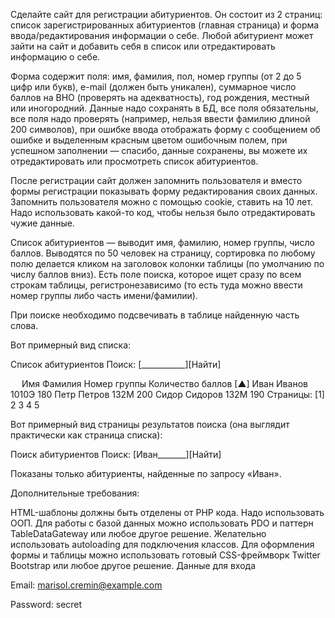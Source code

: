 Сделайте сайт для регистрации абитуриентов. Он состоит из 2 страниц: список зарегистрированных абитуриентов (главная страница) и форма ввода/редактирования информации о себе. Любой абитуриент может зайти на сайт и добавить себя в список или отредактировать информацию о себе.

Форма содержит поля: имя, фамилия, пол, номер группы (от 2 до 5 цифр или букв), e-mail (должен быть уникален), суммарное число баллов на ВНО (проверять на адекватность), год рождения, местный или иногородний. Данные надо сохранять в БД, все поля обязательны, все поля надо проверять (например, нельзя ввести фамилию длиной 200 символов), при ошибке ввода отображать форму с сообщением об ошибке и выделенным красным цветом ошибочным полем, при успешном заполнении — спасибо, данные сохранены, вы можете их отредактировать или просмотреть список абитуриентов.

После регистрации сайт должен запомнить пользователя и вместо формы регистрации показывать форму редактирования своих данных. Запомнить пользователя можно с помощью cookie, ставить на 10 лет. Надо использовать какой-то код, чтобы нельзя было отредактировать чужие данные.

Список абитуриентов — выводит имя, фамилию, номер группы, число баллов. Выводятся по 50 человек на страницу, сортировка по любому полю делается кликом на заголовок колонки таблицы (по умолчанию по числу баллов вниз). Есть поле поиска, которое ищет сразу по всем строкам таблицы, регистронезависимо (то есть туда можно ввести номер группы либо часть имени/фамилии).

При поиске необходимо подсвечивать в таблице найденную часть слова.

Вот примерный вид списка:

Список абитуриентов Поиск: [___________][Найти]

 
Имя	Фамилия	Номер группы	Количество баллов [▲]
Иван	Иванов	1010Э	180
Петр	Петров	132М	200
Сидор	Сидоров	132М	190
Страницы: [1] 2 3 4 5

Вот примерный вид страницы результатов поиска (она выглядит практически как страница списка):

Поиск абитуриентов Поиск: [Иван_______][Найти]

Показаны только абитуриенты, найденные по запросу «Иван».

Дополнительные требования:

HTML-шаблоны должны быть отделены от PHP кода.
Надо использовать ООП.
Для работы с базой данных можно использовать PDO и паттерн TableDataGateway или любое другое решение.
Желательно использовать autoloading для подключения классов.
Для оформления формы и таблицы можно использовать готовый CSS-фреймворк Twitter Bootstrap или любое другое решение.
Данные для входа

Email: marisol.cremin@example.com

Password: secret